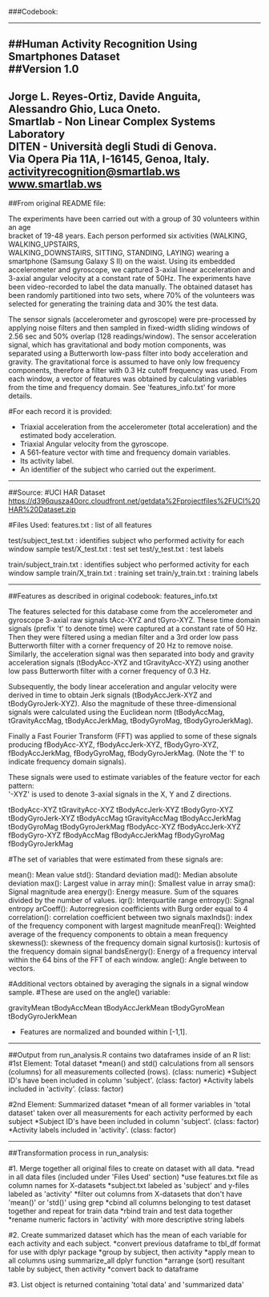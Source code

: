 ###Codebook:  
  
-------------------------------------------------------------------------------------  
##Human Activity Recognition Using Smartphones Dataset  
##Version 1.0  
-------------------------------------------------------------------------------------  
Jorge L. Reyes-Ortiz, Davide Anguita, Alessandro Ghio, Luca Oneto.  
Smartlab - Non Linear Complex Systems Laboratory  
DITEN - Università degli Studi di Genova.  
Via Opera Pia 11A, I-16145, Genoa, Italy.  
activityrecognition@smartlab.ws  
www.smartlab.ws  
-------------------------------------------------------------------------------------  
##From original README file:  
  
The experiments have been carried out with a group of 30 volunteers within an age   
bracket of 19-48 years. Each person performed six activities (WALKING, WALKING_UPSTAIRS,  
WALKING_DOWNSTAIRS, SITTING, STANDING, LAYING) wearing a smartphone (Samsung Galaxy S II) 
on the waist. Using its embedded accelerometer and gyroscope, we captured 3-axial linear 
acceleration and 3-axial angular velocity at a constant rate of 50Hz. The experiments 
have been video-recorded to label the data manually. The obtained dataset has been 
randomly partitioned into two sets, where 70% of the volunteers was selected for 
generating the training data and 30% the test data. 

The sensor signals (accelerometer and gyroscope) were pre-processed by applying noise 
filters and then sampled in fixed-width sliding windows of 2.56 sec and 50% overlap 
(128 readings/window). The sensor acceleration signal, which has gravitational and 
body motion components, was separated using a Butterworth low-pass filter into body 
acceleration and gravity. The gravitational force is assumed to have only low frequency 
components, therefore a filter with 0.3 Hz cutoff frequency was used. From each window, 
a vector of features was obtained by calculating variables from the time and frequency 
domain. See 'features_info.txt' for more details. 


#For each record it is provided:
- Triaxial acceleration from the accelerometer (total acceleration) and the estimated 
body acceleration.
- Triaxial Angular velocity from the gyroscope. 
- A 561-feature vector with time and frequency domain variables. 
- Its activity label. 
- An identifier of the subject who carried out the experiment.

-------------------------------------------------------------------------------------

##Source:
#UCI HAR Dataset
https://d396qusza40orc.cloudfront.net/getdata%2Fprojectfiles%2FUCI%20HAR%20Dataset.zip

#Files Used:
features.txt  : list of all features  
        
test/subject_test.txt : identifies subject who performed activity for each window sample
test/X_test.txt  : test set
test/y_test.txt  : test labels
    
train/subject_train.txt : identifies subject who performed activity for each window sample
train/X_train.txt  : training set
train/y_train.txt  : training labels

-------------------------------------------------------------------------------------

##Features as described in original codebook: features_info.txt

The features selected for this database come from the accelerometer and gyroscope 
3-axial raw signals tAcc-XYZ and tGyro-XYZ. These time domain signals (prefix 't' 
to denote time) were captured at a constant rate of 50 Hz. Then they were filtered 
using a median filter and a 3rd order low pass Butterworth filter with a corner 
frequency of 20 Hz to remove noise. Similarly, the acceleration signal was then 
separated into body and gravity acceleration signals (tBodyAcc-XYZ and tGravityAcc-XYZ) 
using another low pass Butterworth filter with a corner frequency of 0.3 Hz. 

Subsequently, the body linear acceleration and angular velocity were derived in time to 
obtain Jerk signals (tBodyAccJerk-XYZ and tBodyGyroJerk-XYZ). Also the magnitude of these 
three-dimensional signals were calculated using the Euclidean norm (tBodyAccMag, 
tGravityAccMag, tBodyAccJerkMag, tBodyGyroMag, tBodyGyroJerkMag). 

Finally a Fast Fourier Transform (FFT) was applied to some of these signals producing 
fBodyAcc-XYZ, fBodyAccJerk-XYZ, fBodyGyro-XYZ, fBodyAccJerkMag, fBodyGyroMag, 
fBodyGyroJerkMag. (Note the 'f' to indicate frequency domain signals). 

These signals were used to estimate variables of the feature vector for each pattern:  
'-XYZ' is used to denote 3-axial signals in the X, Y and Z directions.

tBodyAcc-XYZ
tGravityAcc-XYZ
tBodyAccJerk-XYZ
tBodyGyro-XYZ
tBodyGyroJerk-XYZ
tBodyAccMag
tGravityAccMag
tBodyAccJerkMag
tBodyGyroMag
tBodyGyroJerkMag
fBodyAcc-XYZ
fBodyAccJerk-XYZ
fBodyGyro-XYZ
fBodyAccMag
fBodyAccJerkMag
fBodyGyroMag
fBodyGyroJerkMag

#The set of variables that were estimated from these signals are: 

mean(): Mean value
std(): Standard deviation
mad(): Median absolute deviation 
max(): Largest value in array
min(): Smallest value in array
sma(): Signal magnitude area
energy(): Energy measure. Sum of the squares divided by the number of values. 
iqr(): Interquartile range 
entropy(): Signal entropy
arCoeff(): Autorregresion coefficients with Burg order equal to 4
correlation(): correlation coefficient between two signals
maxInds(): index of the frequency component with largest magnitude
meanFreq(): Weighted average of the frequency components to obtain a mean frequency
skewness(): skewness of the frequency domain signal 
kurtosis(): kurtosis of the frequency domain signal 
bandsEnergy(): Energy of a frequency interval within the 64 bins of the FFT of each window.
angle(): Angle between to vectors.

#Additional vectors obtained by averaging the signals in a signal window sample. 
#These are used on the angle() variable:

gravityMean
tBodyAccMean
tBodyAccJerkMean
tBodyGyroMean
tBodyGyroJerkMean

- Features are normalized and bounded within [-1,1].

-------------------------------------------------------------------------------------

##Output from run_analysis.R contains two dataframes inside of an R list:
#1st Element: Total dataset
*mean() and std() calculations from all sensors (columns) for all measurements collected 
(rows). (class: numeric)
*Subject ID's have been included in column 'subject'. (class: factor)
*Activity labels included in 'activity'. (class: factor)

#2nd Element: Summarized dataset
*mean of all former variables in 'total dataset' taken over all measurements for each
activity performed by each subject
*Subject ID's have been included in column 'subject'. (class: factor)
*Activity labels included in 'activity'. (class: factor)

-------------------------------------------------------------------------------------

##Transformation process in run_analysis:

#1. Merge together all original files to create on dataset with all data.
*read in all data files (included under 'Files Used' section)
*use features.txt file as column names for X-datasets
*subject.txt labeled as 'subject' and y-files labeled as 'activity'
*filter out columns from X-datasets that don't have 'mean()' or 'std()' using grep
*cbind all columns belonging to test dataset together and repeat for train data
*rbind train and test data together
*rename numeric factors in 'activity' with more descriptive string labels


#2. Create summarized dataset which has the mean of each variable for each activity and
each subject.
*convert previous dataframe to tbl_df format for use with dplyr package
*group by subject, then activity
*apply mean to all columns using summarize_all dplyr function
*arrange (sort) resultant table by subject, then activity
*convert back to dataframe

#3. List object is returned containing 'total data' and 'summarized data'



